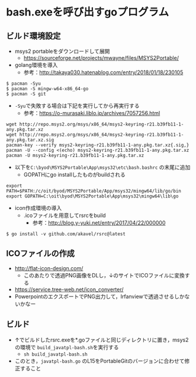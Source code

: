 # bash.exeを呼び出すgoプログラム
## ビルド環境設定
- msys2 portableをダウンロードして展開
  - https://sourceforge.net/projects/mwayne/files/MSYS2Portable/
- golang環境を導入
  - 参考：http://takaya030.hatenablog.com/entry/2018/01/18/230105
```
$ pacman -Syu
$ pacman -S mingw-w64-x86_64-go
$ pacman -S git
```
- `-Syu`で失敗する場合は下記を実行してから再実行する
  - 参考：https://o-murasaki.liblo.jp/archives/7057256.html
```
wget http://repo.msys2.org/msys/x86_64/msys2-keyring-r21.b39fb11-1-any.pkg.tar.xz
wget http://repo.msys2.org/msys/x86_64/msys2-keyring-r21.b39fb11-1-any.pkg.tar.xz.sig
pacman-key --verify msys2-keyring-r21.b39fb11-1-any.pkg.tar.xz{.sig,}
pacman -U --config <(echo) msys2-keyring-r21.b39fb11-1-any.pkg.tar.xz
pacman -U msys2-keyring-r21.b39fb11-1-any.pkg.tar.xz
```

- 以下を`C:\byod\MSYS2Portable\App\msys32\etc\bash.bashrc` の末尾に追加
  - GOPATHにgo installしたものがbuildされる
```
export PATH=$PATH:/c/oit/byod/MSYS2Portable/App/msys32/mingw64/lib/go/bin
export GOPATH=C:\oit\byod\MSYS2Portable\App\msys32\mingw64\lib\go
```
- icon作成環境の導入
  - .icoファイルを用意してrsrcをbuild
    - 参考：http://blog.y-yuki.net/entry/2017/04/22/000000
    
```
$ go install -v github.com/akavel/rsrc@latest
```

## ICOファイルの作成
- http://flat-icon-design.com/
  - このあたりで透過PNG画像をDLし，↓のサイトでICOファイルに変換する
- https://service.tree-web.net/icon_converter/
- PowerpointのエクスポートでPNG出力して，Irfanviewで透過させるしかないかなー


## ビルド
- ↑でビルドしたrsrc.exeを*.goファイルと同じディレクトリに置き，msys2の環境で `build_javatpl-bash.sh`を実行する
  - `sh build_javatpl-bash.sh`
- このとき，`javatpl-bash.go` のL15をPortableGitのバージョンに合わせて修正すること
